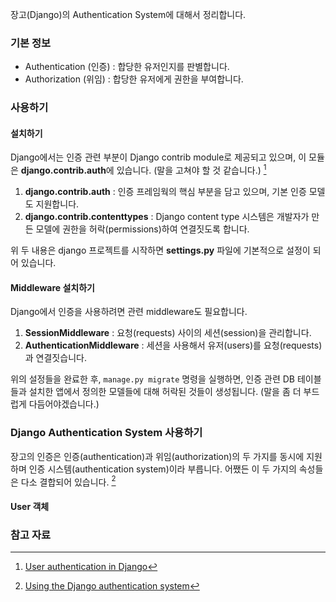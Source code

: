 장고(Django)의 Authentication System에 대해서 정리합니다. 

### 기본 정보 

* Authentication (인증) : 합당한 유저인지를 판별합니다.
* Authorization (위임) : 합당한 유저에게 권한을 부여합니다.

### 사용하기 

#### 설치하기 

Django에서는 인증 관련 부분이 Django contrib module로 제공되고 있으며, 이 모듈은 **django.contrib.auth**에 있습니다. (말을 고쳐야 할 것 같습니다.) [^docs-auth]

1. **django.contrib.auth** : 인증 프레임웍의 핵심 부분을 담고 있으며, 기본 인증 모델도 지원합니다.
2. **django.contrib.contenttypes** : Django content type 시스템은 개발자가 만든 모델에 권한을 허락(permissions)하여 연결짓도록 합니다.

위 두 내용은 django 프로젝트를 시작하면 **settings.py** 파일에 기본적으로 설정이 되어 있습니다. 

#### Middleware 설치하기

Django에서 인증을 사용하려면 관련 middleware도 필요합니다.

1. **SessionMiddleware** : 요청(requests) 사이의 세션(session)을 관리합니다.
2. **AuthenticationMiddleware** : 세션을 사용해서 유저(users)를 요청(requests)과 연결짓습니다.

위의 설정들을 완료한 후, `manage.py migrate` 명령을 실행하면, 인증 관련 DB 테이블들과 설치한 앱에서 정의한 모델들에 대해 허락된 것들이 생성됩니다. (말을 좀 더 부드럽게 다듬어야겠습니다.)

### Django Authentication System 사용하기

장고의 인증은 인증(authentication)과 위임(authorization)의 두 가지를 동시에 지원하며 인증 시스템(authentication system)이라 부릅니다. 어쨌든 이 두 가지의 속성들은 다소 결합되어 있습니다. [^docs-auth-default]

#### User 객체



### 참고 자료

[^docs-auth]: [User authentication in Django](https://docs.djangoproject.com/en/1.10/topics/auth/)

[^docs-auth-default]: [Using the Django authentication system](https://docs.djangoproject.com/en/1.10/topics/auth/default/)





